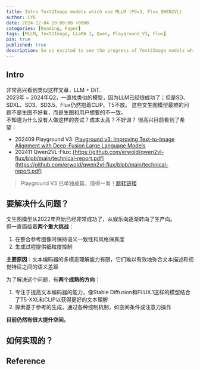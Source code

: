 ```yaml
---
title: Intro Text2Image models which use MLLM (PGv3, Flux_QWEN2VL)
author: LYK
date: 2024-12-04 19:00:00 +0800
categories: [Reading, Paper]
tags: [MLLM, Text2Image, LLaMA 3, Qwen, Playground_V3, Flux]
pin: true
published: true
description: So so excited to see the progress of Text2Image models which use MLLM. Expecting since 2023!!!
---
```


## Intro

非常高兴看到类似这样文章，LLM + DiT.  
2023年 ~ 2024年Q2，一直找类似的模型，因为LLM已经很成功了；但是SD、SDXL、SD3、SD3.5、Flux仍然抱着CLIP、T5不放。
这些文生图模型最难的问题不是生图不好看，而是生图和用户想要的不一致。  
不知道为什么没有人做这样的尝试？成本太高？不好训？
很高兴目前看到了希望：  
- 202409 Playground V3: [Playground v3: Improving Text-to-Image Alignment with Deep-Fusion Large Language Models](https://arxiv.org/abs/2409.10695)
- 202411 Qwen2VL-Flux: [https://github.com/erwold/qwen2vl-flux/blob/main/technical-report.pdf](https://github.com/erwold/qwen2vl-flux/blob/main/technical-report.pdf)

> Playground V3 已单独成篇，值得一看！[跳转链接](https://lyk0014.github.io/posts/Playground_v3/)

## 要解决什么问题？
文生图模型从2022年开始已经非常成功了，从娱乐向逐渐转向了生产向。  
但一直面临着**两个重大挑战**： 
1. 在整合参考图像时保持语义一致性和风格保真度
2. 生成过程提供细粒度控制  

**主要原因**：文本编码器的多模态理解能力有限，它们难以有效地弥合文本描述和视觉特征之间的语义差距

为了解决这个问题，有**两个成熟的方向**：
1. 专注于提高文本编码器的能力，像Stable Diffusion和FLUX.1这样的模型结合了T5-XXL和CLIP以获得更好的文本理解
2. 探索基于参考的生成，通过各种控制机制，如空间条件或注意力操作  

**目前仍然有很大提升空间。**

## 如何实现的？



## Reference



